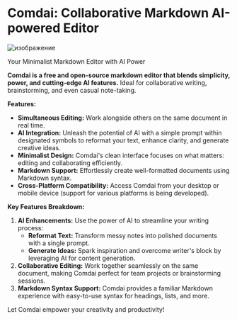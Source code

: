 # Comdai: Collaborative Markdown AI-powered Editor

![изображение](https://github.com/user-attachments/assets/9147b521-61f6-4f1a-97c9-9a5d05c29834)

Your Minimalist Markdown Editor with AI Power 

**Comdai is a free and open-source markdown editor that blends simplicity, power, and cutting-edge AI features.**  Ideal for collaborative writing, brainstorming, and even casual note-taking. 

**Features:**

* **Simultaneous Editing:** Work alongside others on the same document in real time.
* **AI Integration:** Unleash the potential of AI with a simple prompt within designated symbols to reformat your text, enhance clarity, and generate creative ideas.  
* **Minimalist Design:** Comdai's clean interface focuses on what matters: editing and collaborating efficiently. 
* **Markdown Support:** Effortlessly create well-formatted documents using Markdown syntax.
* **Cross-Platform Compatibility:** Access Comdai from your desktop or mobile device (support for various platforms is being developed).

**Key Features Breakdown:**

1. **AI Enhancements:**  Use the power of AI to streamline your writing process: 
    * **Reformat Text:** Transform messy notes into polished documents with a single prompt. 
    * **Generate Ideas:** Spark inspiration and overcome writer's block by leveraging AI for content generation. 
2. **Collaborative Editing:** Work together seamlessly on the same document, making Comdai perfect for team projects or brainstorming sessions.  
3. **Markdown Syntax Support:**  Comdai provides a familiar Markdown experience with easy-to-use syntax for headings, lists, and more.



Let Comdai empower your creativity and productivity! 

